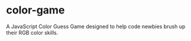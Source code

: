 # color-game
A JavaScript Color Guess Game designed to help code newbies brush up their RGB color skills. 
